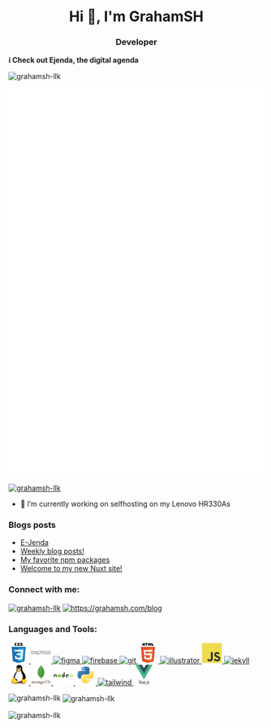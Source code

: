 <h1 align="center">Hi 👋, I'm GrahamSH</h1>
<h3 align="center">Developer</h3>
<p style="font-weight: bold">ℹ️ Check out Ejenda, the digital agenda</p>
<p align="left"> <img src="https://komarev.com/ghpvc/?username=grahamsh-llk&label=Profile%20views&color=0e75b6&style=flat" alt="grahamsh-llk" /> </p>
<img src="https://raw.githubusercontent.com/GrahamSH-LLK/GrahamSH-LLK/master/github-metrics.svg">
<p align="left"> <a href="https://github.com/ryo-ma/github-profile-trophy"><img src="https://github-profile-trophy.vercel.app/?username=grahamsh-llk&margin-w=15&margin-h=15" alt="grahamsh-llk" /></a> </p>

- 🔭 I’m currently working on selfhosting on my Lenovo HR330As

### Blogs posts
<!-- BLOG-POST-LIST:START -->
- [E-Jenda](https://grahamsh.com/blog/e-jenda)
- [Weekly blog posts!](https://grahamsh.com/blog/weekly_post)
- [My favorite npm packages](https://grahamsh.com/blog/fave_packages)
- [Welcome to my new Nuxt site!](https://grahamsh.com/blog/nuxt)
<!-- BLOG-POST-LIST:END -->

<h3 align="left">Connect with me:</h3>
<p align="left">
<a href="https://dev.to/grahamsh" target="blank"><img align="center" src="https://cdn.jsdelivr.net/npm/simple-icons@3.0.1/icons/dev-dot-to.svg" alt="grahamsh-llk" height="30" width="40" /></a>
<a href="/https://grahamsh.com/blog" target="blank"><img align="center" src="https://cdn.jsdelivr.net/npm/simple-icons@3.0.1/icons/rss.svg" alt="https://grahamsh.com/blog" height="30" width="40" /></a>
</p>

<h3 align="left">Languages and Tools:</h3>
<p align="left"> <a href="https://www.w3schools.com/css/" target="_blank"> <img src="https://raw.githubusercontent.com/devicons/devicon/master/icons/css3/css3-original-wordmark.svg" alt="css3" width="40" height="40"/> </a> <a href="https://expressjs.com" target="_blank"> <img src="https://raw.githubusercontent.com/devicons/devicon/master/icons/express/express-original-wordmark.svg" alt="express" width="40" height="40"/> </a> <a href="https://www.figma.com/" target="_blank"> <img src="https://www.vectorlogo.zone/logos/figma/figma-icon.svg" alt="figma" width="40" height="40"/> </a> <a href="https://firebase.google.com/" target="_blank"> <img src="https://www.vectorlogo.zone/logos/firebase/firebase-icon.svg" alt="firebase" width="40" height="40"/> </a> <a href="https://git-scm.com/" target="_blank"> <img src="https://www.vectorlogo.zone/logos/git-scm/git-scm-icon.svg" alt="git" width="40" height="40"/> </a> <a href="https://www.w3.org/html/" target="_blank"> <img src="https://raw.githubusercontent.com/devicons/devicon/master/icons/html5/html5-original-wordmark.svg" alt="html5" width="40" height="40"/> </a> <a href="https://www.adobe.com/in/products/illustrator.html" target="_blank"> <img src="https://www.vectorlogo.zone/logos/adobe_illustrator/adobe_illustrator-icon.svg" alt="illustrator" width="40" height="40"/> </a> <a href="https://developer.mozilla.org/en-US/docs/Web/JavaScript" target="_blank"> <img src="https://raw.githubusercontent.com/devicons/devicon/master/icons/javascript/javascript-original.svg" alt="javascript" width="40" height="40"/> </a> <a href="https://jekyllrb.com/" target="_blank"> <img src="https://www.vectorlogo.zone/logos/jekyllrb/jekyllrb-icon.svg" alt="jekyll" width="40" height="40"/> </a> <a href="https://www.linux.org/" target="_blank"> <img src="https://raw.githubusercontent.com/devicons/devicon/master/icons/linux/linux-original.svg" alt="linux" width="40" height="40"/> </a> <a href="https://www.mongodb.com/" target="_blank"> <img src="https://raw.githubusercontent.com/devicons/devicon/master/icons/mongodb/mongodb-original-wordmark.svg" alt="mongodb" width="40" height="40"/> </a> <a href="https://nodejs.org" target="_blank"> <img src="https://raw.githubusercontent.com/devicons/devicon/master/icons/nodejs/nodejs-original-wordmark.svg" alt="nodejs" width="40" height="40"/> </a> <a href="https://www.python.org" target="_blank"> <img src="https://raw.githubusercontent.com/devicons/devicon/master/icons/python/python-original.svg" alt="python" width="40" height="40"/> </a> <a href="https://tailwindcss.com/" target="_blank"> <img src="https://www.vectorlogo.zone/logos/tailwindcss/tailwindcss-icon.svg" alt="tailwind" width="40" height="40"/> </a> <a href="https://vuejs.org/" target="_blank"> <img src="https://raw.githubusercontent.com/devicons/devicon/master/icons/vuejs/vuejs-original-wordmark.svg" alt="vuejs" width="40" height="40"/> </a> </p>

<p><img align="left" src="https://github-readme-stats.vercel.app/api/top-langs?username=grahamsh-llk&show_icons=true&locale=en&layout=compact" alt="grahamsh-llk" /></p>

<p>&nbsp;<img align="center" src="https://github-readme-stats.vercel.app/api?username=grahamsh-llk&show_icons=true&locale=en" alt="grahamsh-llk" /></p>

<p><img align="center" src="https://github-readme-streak-stats.herokuapp.com/?user=grahamsh-llk&" alt="grahamsh-llk" /></p>
